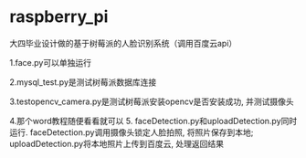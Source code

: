 # raspberry_pi
大四毕业设计做的基于树莓派的人脸识别系统（调用百度云api）

1.face.py可以单独运行

2.mysql_test.py是测试树莓派数据库连接

3.testopencv_camera.py是测试树莓派安装opencv是否安装成功, 并测试摄像头

4.那个word教程随便看看就可以
5. faceDetection.py和uploadDetection.py同时运行. faceDetection.py调用摄像头锁定人脸拍照, 将照片保存到本地; uploadDetection.py将本地照片上传到百度云, 处理返回结果
